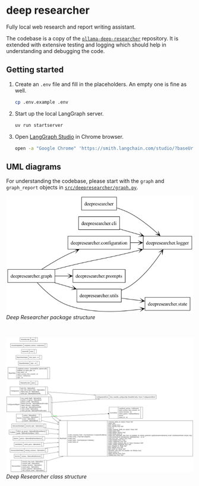 # deep researcher

Fully local web research and report writing assistant.

The codebase is a copy of the [`ollama-deep-researcher`](https://github.com/langchain-ai/ollama-deep-researcher) repository. It is extended with extensive testing and logging which should help in understanding and debugging the code.

## Getting started
1. Create an `.env` file and fill in the placeholders. An empty one is fine as well.
    ```bash
    cp .env.example .env
    ```
2. Start up the local LangGraph server.
    ```bash
    uv run startserver
    ```
3. Open [LangGraph Studio](https://smith.langchain.com/studio/?baseUrl=http://127.0.0.1:2024) in Chrome browser.
    ```bash
    open -a "Google Chrome" 'https://smith.langchain.com/studio/?baseUrl=http://127.0.0.1:2024'
    ```

## UML diagrams

For understanding the codebase, please start with the `graph` and `graph_report` objects in [`src/deepresearcher/graph.py`](src/deepresearcher/graph.py).

![package diagram](./uml/packages.png "Deep Researcher package structure")
<br>*Deep Researcher package structure*

<br>

![class diagram](./uml/classes.png "Deep Researcher class structure")
<br>*Deep Researcher class structure*
